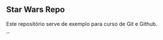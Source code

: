 

## Star Wars Repo



Este repositório serve de exemplo para curso de Git e Github.

<img src="C:\Users\costa\Desktop\dark\dar.jpg" alt="dar" style="zoom:25%;" />













 



